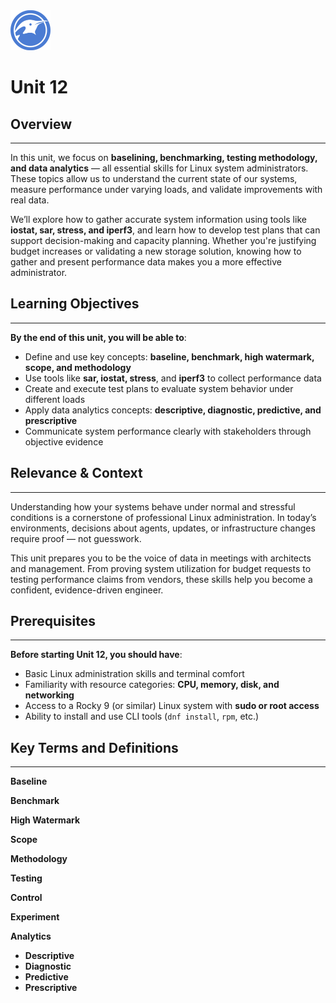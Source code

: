 <div class="flex-container">
    <img src="https://github.com/ProfessionalLinuxUsersGroup/img/blob/main/Assets/Logos/ProLUG_Round_Transparent_LOGO.png?raw=true" width="64" height="64"></img>
    <p>
        <h1>Unit 12</h1>
    </p>
</div>

## Overview

---

In this unit, we focus on **baselining, benchmarking, testing methodology, and data analytics** — all essential skills for Linux system administrators. These topics allow us to understand the current state of our systems, measure performance under varying loads, and validate improvements with real data.

We’ll explore how to gather accurate system information using tools like **iostat, sar, stress, and iperf3**, and learn how to develop test plans that can support decision-making and capacity planning. Whether you're justifying budget increases or validating a new storage solution, knowing how to gather and present performance data makes you a more effective administrator.

## Learning Objectives

---

**By the end of this unit, you will be able to**:

- Define and use key concepts: **baseline, benchmark, high watermark, scope, and methodology**
- Use tools like **sar, iostat, stress**, and **iperf3** to collect performance data
- Create and execute test plans to evaluate system behavior under different loads
- Apply data analytics concepts: **descriptive, diagnostic, predictive, and prescriptive**
- Communicate system performance clearly with stakeholders through objective evidence

## Relevance & Context

---

Understanding how your systems behave under normal and stressful conditions is a cornerstone of professional Linux administration. In today’s environments, decisions about agents, updates, or infrastructure changes require proof — not guesswork.

This unit prepares you to be the voice of data in meetings with architects and management. From proving system utilization for budget requests to testing performance claims from vendors, these skills help you become a confident, evidence-driven engineer.

## Prerequisites

---

**Before starting Unit 12, you should have**:

- Basic Linux administration skills and terminal comfort
- Familiarity with resource categories: **CPU, memory, disk, and networking**
- Access to a Rocky 9 (or similar) Linux system with **sudo or root access**
- Ability to install and use CLI tools (`dnf install`, `rpm`, etc.)

## Key Terms and Definitions

---

**Baseline** 

**Benchmark** 

**High Watermark** 

**Scope** 

**Methodology** 

**Testing** 

**Control** 

**Experiment** 

**Analytics** 
  - **Descriptive** 
  - **Diagnostic** 
  - **Predictive** 
  - **Prescriptive** 
